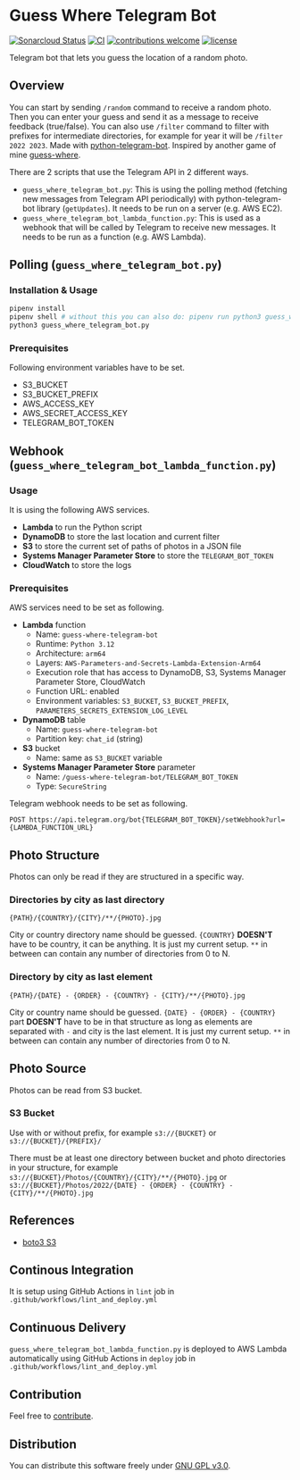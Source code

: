 # Guess Where Telegram Bot

[![Sonarcloud Status](https://sonarcloud.io/api/project_badges/measure?project=berkerol_guess-where-telegram-bot&metric=alert_status)](https://sonarcloud.io/dashboard?id=berkerol_guess-where-telegram-bot)
[![CI](https://github.com/berkerol/guess-where-telegram-bot/actions/workflows/lint_and_deploy.yml/badge.svg?branch=master)](https://github.com/berkerol/guess-where-telegram-bot/actions/workflows/lint_and_deploy.yml)
[![contributions welcome](https://img.shields.io/badge/contributions-welcome-brightgreen.svg)](https://github.com/berkerol/guess-where-telegram-bot/issues)
[![license](https://img.shields.io/badge/license-GNU%20GPL%20v3.0-blue.svg)](https://github.com/berkerol/guess-where-telegram-bot/blob/master/LICENSE)

Telegram bot that lets you guess the location of a random photo.

## Overview

You can start by sending `/random` command to receive a random photo. Then you can enter your guess and send it as a message to receive feedback (true/false). You can also use `/filter` command to filter with prefixes for intermediate directories, for example for year it will be `/filter 2022 2023`. Made with [python-telegram-bot](https://python-telegram-bot.org/). Inspired by another game of mine [guess-where](https://github.com/berkerol/guess-where).

There are 2 scripts that use the Telegram API in 2 different ways.

* `guess_where_telegram_bot.py`: This is using the polling method (fetching new messages from Telegram API periodically) with python-telegram-bot library (`getUpdates`). It needs to be run on a server (e.g. AWS EC2).
* `guess_where_telegram_bot_lambda_function.py`: This is used as a webhook that will be called by Telegram to receive new messages. It needs to be run as a function (e.g. AWS Lambda).

## Polling (`guess_where_telegram_bot.py`)

### Installation & Usage

```sh
pipenv install
pipenv shell # without this you can also do: pipenv run python3 guess_where_telegram_bot.py
python3 guess_where_telegram_bot.py
```

### Prerequisites

Following environment variables have to be set.

* S3_BUCKET
* S3_BUCKET_PREFIX
* AWS_ACCESS_KEY
* AWS_SECRET_ACCESS_KEY
* TELEGRAM_BOT_TOKEN

## Webhook (`guess_where_telegram_bot_lambda_function.py`)

### Usage

It is using the following AWS services.

* **Lambda** to run the Python script
* **DynamoDB** to store the last location and current filter
* **S3** to store the current set of paths of photos in a JSON file
* **Systems Manager Parameter Store** to store the `TELEGRAM_BOT_TOKEN`
* **CloudWatch** to store the logs

### Prerequisites

AWS services need to be set as following.

* **Lambda** function
  * Name: `guess-where-telegram-bot`
  * Runtime: `Python 3.12`
  * Architecture: `arm64`
  * Layers: `AWS-Parameters-and-Secrets-Lambda-Extension-Arm64`
  * Execution role that has access to DynamoDB, S3, Systems Manager Parameter Store, CloudWatch
  * Function URL: enabled
  * Environment variables: `S3_BUCKET`, `S3_BUCKET_PREFIX`, `PARAMETERS_SECRETS_EXTENSION_LOG_LEVEL`
* **DynamoDB** table
  * Name: `guess-where-telegram-bot`
  * Partition key: `chat_id` (string)
* **S3** bucket
  * Name: same as `S3_BUCKET` variable
* **Systems Manager Parameter Store** parameter
  * Name: `/guess-where-telegram-bot/TELEGRAM_BOT_TOKEN`
  * Type: `SecureString`

Telegram webhook needs to be set as following.

```
POST https://api.telegram.org/bot{TELEGRAM_BOT_TOKEN}/setWebhook?url={LAMBDA_FUNCTION_URL}
```

## Photo Structure

Photos can only be read if they are structured in a specific way.

### Directories by city as last directory

`{PATH}/{COUNTRY}/{CITY}/**/{PHOTO}.jpg`

City or country directory name should be guessed. `{COUNTRY}` **DOESN'T** have to be country, it can be anything. It is just my current setup. `**` in between can contain any number of directories from 0 to N.

### Directory by city as last element

`{PATH}/{DATE} - {ORDER} - {COUNTRY} - {CITY}/**/{PHOTO}.jpg`

City or country name should be guessed. `{DATE} - {ORDER} - {COUNTRY}` part **DOESN'T** have to be in that structure as long as elements are separated with ` - ` and city is the last element. It is just my current setup. `**` in between can contain any number of directories from 0 to N.

## Photo Source

Photos can be read from S3 bucket.

### S3 Bucket

Use with or without prefix, for example `s3://{BUCKET}` or `s3://{BUCKET}/{PREFIX}/`

There must be at least one directory between bucket and photo directories in your structure, for example `s3://{BUCKET}/Photos/{COUNTRY}/{CITY}/**/{PHOTO}.jpg` or `s3://{BUCKET}/Photos/2022/{DATE} - {ORDER} - {COUNTRY} - {CITY}/**/{PHOTO}.jpg`

## References

* [boto3 S3](https://boto3.amazonaws.com/v1/documentation/api/latest/reference/services/s3.html)

## Continous Integration

It is setup using GitHub Actions in `lint` job in `.github/workflows/lint_and_deploy.yml`

## Continuous Delivery

`guess_where_telegram_bot_lambda_function.py` is deployed to AWS Lambda automatically using GitHub Actions in `deploy` job in `.github/workflows/lint_and_deploy.yml`

## Contribution

Feel free to [contribute](https://github.com/berkerol/guess-where-telegram-bot/issues).

## Distribution

You can distribute this software freely under [GNU GPL v3.0](https://github.com/berkerol/guess-where-telegram-bot/blob/master/LICENSE).
